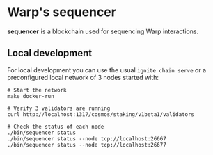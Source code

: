 # Warp's sequencer
**sequencer** is a blockchain used for sequencing Warp interactions. 

## Local development
For local development you can use the usual `ignite chain serve` or a preconfigured local network of 3 nodes started with:

```
# Start the network
make docker-run

# Verify 3 validators are running
curl http://localhost:1317/cosmos/staking/v1beta1/validators 

# Check the status of each node
./bin/sequencer status
./bin/sequencer status --node tcp://localhost:26667
./bin/sequencer status --node tcp://localhost:26677

```
